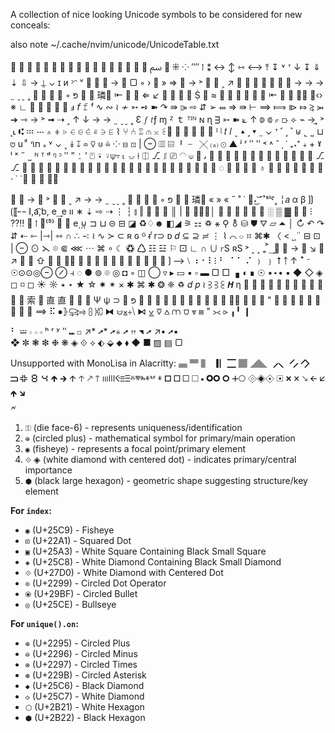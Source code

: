 A collection of nice looking Unicode symbols to be considered for new conceals:

also note
~/.cache/nvim/unicode/UnicodeTable.txt

                  ﰟ   ⁜ ⁘ ⁗   ⁞ ⁑
↔ ↕ ⇿ ⟷   ⤒  ↧  ˅  ᐪ  ↓  ↧  ⇓  ⇣  ⇩ → ⍊  ⌄
ɪ и ᵓᵔ ᵛ     ->    ⃣ ▢ ◦   ›
➔  » ⇒ ⇾  →  ˃ ➟ ⇢ ˲ ↗  ➚ ⇗ ➚  ➶  ➹  ⤢ ⇗ → → →   ˷ ˍˍ ˳     ⟣ ◦ פּ ﬘   璘 
⇤  ⇠  ⇜  ⇐  ↙  ↢  ↤  ⇠  ⇽                               
⇛ ≈ ⊪ ⊩ ⊧ ⇠  ⇠ ⇜ ⇤ ⤎ ⇷ ⫻◻ ⫽‹› ※ ∟ ⧽ ⨞ ⭢   ↤ ↣ ⅎ 𝘧 𝚏 ᶠ
∿ ∾  ≀ ≁ ➳  ➺  ➽ ↷ ⇛  ⭄   ⇨ ⇵ ➢ ⥈ ⇒ ⇛ ⊢ ⟹  ⟾   ⧐  ⤇  ⥸  ⭃
➔  ⇾  →  ˃ ➟ ⇢ ˲ ↑ ↓ → →   ˷ ˍˍ ˳ Ɛ  𝑓 𝑡ƒ ɱ ᙆ ｔ ᵀᴵᴺ ɴ ɳ ᴟ
➳  ➽  ⟀ ↑  ⟄  ⟃  ⟔  ⟥  ⟣ ⌁  →  ⃯  ˃ ˻˪ ⑆ 𝌅 𝌀 ⋔ ⋕ ⋗ ⋲ ⋳ ⋵ ⋷ ⋺ ⋿ ⌇
⑂ ⑃ ⑄ ⫙ ⫗ ⫕󱁊 ⫖ ⫐ ⫴ ⫝ 𝍉  ᴵ
 ᶩ 𝑡 𝑙 ˍ  ▴ ˼ ▾ ˷ ⌄ ᐪ  ˹ ˼ ˺
⊎ ˾ ˽ ⊔ ⩅ u  ͭ ͨ  ૧ח  ૰ ˅ ⌄ ˯ ↡ ↧ ≏ ⊽ ⋓ ≗  ⁘
⊟  ⊡ | ⊖  ▥ ▤ ╹ ╴ ╳ ⒜  ⊙ ▲ ʲ ʳ ʺ ʽʹ ˂ ˄ ˆ ˌ ˓ ₊˖⁺﹢+ ˠ ˡ ˣ ˶ ˽  ᴺ ᵀ ᵈ ᵑ ᵓ ʺ 
”  ⍘ ’ ⍞  ⍣ ⍤⍦⍪⍳ ⍽ ⍿ ⎅ ⎇  ⎎ ⎚
◠ ⟒   ﯨ  󱣵  ⋛   󰑑 ⟑ ❯ ❋ ❊ ❇ ✚ ✙ ✖ ✕
⇛   ⎇ ⎇  ⊩  ◫  ⫖ ⫐ ⪾ ⫗  𝍉  ⋘  ⋙  ⋞ ⋟ ⋉ ⊻ ⋲ ⋺ ⋻ ⋿ ⌲ ⍦ ⎅
▣ ⟒ ▯  ▭ ◌ ☍ ☌  ☳ ☶ ♁ ⚎ ≣  ∘
∧ ⋑ ⋇ ⧺  · ˙ ̇ ⟒  ⊛ ⏺           ⫖⊃

➔  ⇾  →  ⬿ ˃ ➟ ⇢ ˲ ↗ → →   ˷ ˍˍ ˳     ⟣ ◦ פּ ﬘   璘
« » « ˝ ˚ ˙ ⧧˖͜ ͝˘˟ˢˡˤ˳ ╎𝑎 α β  ⟯⟯⟮⟦╌ ∥,a͡,b, e ͢ e  װ ∗ ⇣ ⇨ ⇢ 
 ⋮  ┆  ⫾ ‖  󰇙  ║ | ╵ ┆┇╷│ ╹ ╻ ╽ ▏   ░ ▒ ▓  ▕
 ╴
⁝ ⁇‼  ⃪ ⁞  ⃩⁽⁵⁾ ⃦ ⃟  e⃨  ⊍ ⊐ ⊔ ⊝ ⊟   ◪  ♻♢☻ ◧◢  ⚞ ⚏ ♽ ⚹ ⚲ ⚨  ⛁  ⛊  ⛛ 
▱  ⏶  │
↻  ↶ ↷ ⇵ ⇠ ⇽ |⇾| ⇿ ∩ ∴ ∹  ≀ ∿  ≻  ⊂ ʀ ɢ ᴳ ɍ  ͬr⊃ ᴅ 𝑑 ⊆  ⊇ ≓ 
⋮ ⌇ ⌒  ⌔  ⌗ ⌘✱ 〈  < ˻ˌ¨ ⊟  ⊡ | ⊖  ⊙
⋋  ⌾ ⋐  ⋘  ⋯  ⌘ ∘   ☾  ♽ ♺   ☷ ☳     ⚐ ⚀   ∟  ∩ ∪      𝑟S  ʀS
˃ ˲  ˲ ˿  ͐ ͢  ⃗  ⃯  →   ◥ ↘  ⇓ ↗   ↣  ➙ ⇧ ⇡ ⇑ ↥↥  ➔ ➚  ➟  ➢ ➝  ➩  ➲  𝇋
⟛   ⟩ ⟫  ⟯  ⟶   ⧵ ⠰ ⠂⠇⁝ ⠃ ⠈ ⠁ ⠌  ﹚ ﹜ ⭡   ￪ ↑ ꜛ ᐨ ☉⊙⊙◎⊖  ⊘ ⫞ 
◌  ● ⊚ ⌾ ◎  ◘  ◦ ◫  ◯  ▿ ▸ ▭  ▪  ▫  ▬  ▢  □ ▗   ◖ ∎ ☉  •⋆• ▪
◆  ◇  ◈  ◻  ◽ ◻ ☀  ☼  ٭  ⋆ ★  ☆  ✷ ✴  × ✱ ⌘ ✱ ❂ ❈  ♽
𝑑 𝑝 ≀ ⫖ ⫖ ⫕  𝞖  η        󰶡  󰶢 󰔰  ♾  ⋳  𝑤  𝑥  𝑚  𝑔
 索  󰑫  直  直  󰖩 ⋺  ⋻  Ѱ ѱ ⊃
  פּ  󰺔   󱘎   ⇶  󱏒   󱁉     ▃     󰁎
 ✥  ✠  ✣  ✪  ❙❋ ❄ ✲   ❨
" ❮ ❯ ❰ ❱  ➜  ➞  ➡  ⟓  ⟫ ⟹  ⠯ ⦁⦄⥹⥸⥤ ⩉ ⩈⩇ ⧓ ⩁⨱⧾⧹ ⧑ ⩣ ⩢ ⩟ ⩋  ⩌  ⩔ ⩎
" ⪥ ⪧  ╻╹ ❙

⠃ 𝌃   𝇊 𝇈 𝇇  ʰ  ʳ ʸ ʺ  ⑉  ◻
  ↗* ➚* ➚⋇ ➚  ⇈ ◥ ➚  ↗• ➚▪  
 ❖ ✼ ❃  ❇  ❉  ❋  ◈ ⟐  ⟡ ⬖ ⬙  ⬥  ⬧  ◆  ■ ▨ ▤ ▢

Unsupported with MonoLisa in Alacritty:
🮏 🮎 🮌🮇🭰🮀 🮙 🮞🮟 🮣🮢 🮨 🮬 🮺🮻 🯸 🯴
🡹 🡲 🡩 🡡 🡕 🡑 
ⲽⲼⲴⲷⲶⰻⰺⰸⰷⰲ ⰷ
🞑  🞐  🞏 🞎  🞍   🞉🞈 🞇  🞤🞅 🞜🞛🞚 🞔  🞬 🞫  🡖  🡨  🡯  🡹  🡶  
🗲

1. `⚿` (die face-6) - represents uniqueness/identification
2. `⊕` (circled plus) - mathematical symbol for primary/main operation
3. `◉` (fisheye) - represents a focal point/primary element
4. `⟐` ◈ (white diamond with centered dot) - indicates primary/central importance
5. `⬢` (black large hexagon) - geometric shape suggesting structure/key element

**For `index`:**
- `◉` (U+25C9) - Fisheye
- `⊡` (U+22A1) - Squared Dot
- `▣` (U+25A3) - White Square Containing Black Small Square
- `◈` (U+25C8) - White Diamond Containing Black Small Diamond
- `⟐` (U+27D0) - White Diamond with Centered Dot
- `⊙` (U+2299) - Circled Dot Operator
- `⦿` (U+29BF) - Circled Bullet
- `◎` (U+25CE) - Bullseye

**For `unique().on`:**
- `⊕` (U+2295) - Circled Plus
- `⊖` (U+2296) - Circled Minus
- `⊗` (U+2297) - Circled Times
- `⊛` (U+229B) - Circled Asterisk
- `◆` (U+25C6) - Black Diamond
- `◇` (U+25C7) - White Diamond
- `⬡` (U+2B21) - White Hexagon
- `⬢` (U+2B22) - Black Hexagon



